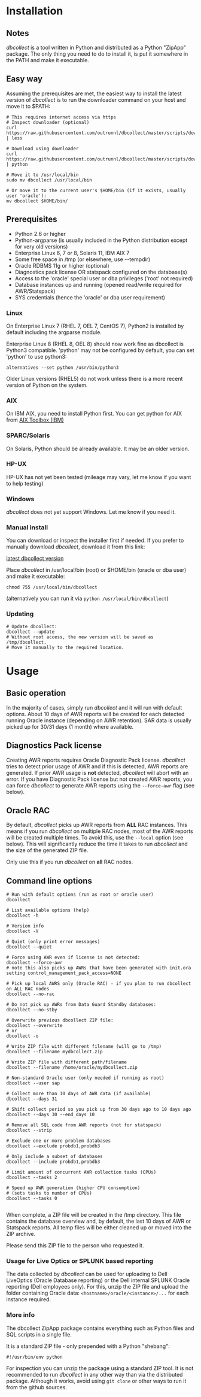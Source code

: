 # Installation

## Notes

_dbcollect_ is a tool written in Python and distributed as a Python "ZipApp" package. The only thing you need to do to install it, is put it somewhere in the PATH and make it executable.

## Easy way

Assuming the prerequisites are met, the easiest way to install the latest version of _dbcollect_ is to run the downloader command on your host and move it to $PATH:

```
# This requires internet access via https
# Inspect downloader (optional)
curl https://raw.githubusercontent.com/outrunnl/dbcollect/master/scripts/download | less

# Download using downloader
curl https://raw.githubusercontent.com/outrunnl/dbcollect/master/scripts/download | python

# Move it to /usr/local/bin
sudo mv dbcollect /usr/local/bin

# Or move it to the current user's $HOME/bin (if it exists, usually user 'oracle'):
mv dbcollect $HOME/bin/
```

## Prerequisites

* Python 2.6 or higher
* Python-argparse (is usually included in the Python distribution except for very old versions)
* Enterprise Linux 6, 7 or 8, Solaris 11, IBM AIX 7
* Some free space in /tmp (or elsewhere, use --tempdir)
* Oracle RDBMS 11g or higher (optional)
* Diagnostics pack license OR statspack configured on the database(s)
* Access to the 'oracle' special user or dba privileges ('root' not required)
* Database instances up and running (opened read/write required for AWR/Statspack)
* SYS credentials (hence the 'oracle' or dba user requirement)

### Linux

On Enterprise Linux 7 (RHEL 7, OEL 7, CentOS 7), Python2 is installed by default including the argparse module.

Enterprise Linux 8 (RHEL 8, OEL 8) should now work fine as dbcollect is Python3 compatible. 'python' may not be configured by default, you can set 'python' to use python3:

```alternatives --set python /usr/bin/python3```

Older Linux versions (RHEL5) do not work unless there is a more recent version of Python on the system.

### AIX

On IBM AIX, you need to install Python first. You can get python for AIX from
[AIX Toolbox (IBM)](https://www.ibm.com/support/pages/aix-toolbox-linux-applications-overview)

### SPARC/Solaris

On Solaris, Python should be already available. It may be an older version.

### HP-UX

HP-UX has not yet been tested (mileage may vary, let me know if you want to help testing)

### Windows

_dbcollect_ does not yet support Windows. Let me know if you need it.

### Manual install

You can download or inspect the installer first if needed. If you prefer to manually download _dbcollect_, download it from this link:

[latest dbcollect version](https://github.com/outrunnl/dbcollect/releases/latest)

Place _dbcollect_ in /usr/local/bin (root) or $HOME/bin (oracle or dba user) and make it executable:

`chmod 755 /usr/local/bin/dbcollect`

(alternatively you can run it via `python /usr/local/bin/dbcollect`)

### Updating

```
# Update dbcollect:
dbcollect --update
# Without root access, the new version will be saved as /tmp/dbcollect.
# Move it manually to the required location.
```

# Usage

## Basic operation

In the majority of cases, simply run _dbcollect_ and it will run with default options. About 10 days of AWR reports will be created for each detected running Oracle instance (depending on AWR retention). SAR data is usually picked up for 30/31 days (1 month) where available.

## Diagnostics Pack license

Creating AWR reports requires Oracle Diagnostic Pack license. _dbcollect_ tries to detect prior usage of AWR and if this is detected, AWR reports are generated. If prior AWR usage is **not** detected, _dbcollect_ will abort with an error. If you have Diagnostic Pack license but not created AWR reports, you can force _dbcollect_ to generate AWR reports using the `--force-awr` flag (see below).

## Oracle RAC

By default, _dbcollect_ picks up AWR reports from **ALL** RAC instances. This means if you run _dbcollect_ on multiple RAC nodes, most of the AWR reports will be created multiple times. To avoid this, use the `--local` option (see below). This will significantly reduce the time it takes to run _dbcollect_ and the size of the generated ZIP file.

Only use this if you run _dbcollect_ on **all** RAC nodes.

## Command line options

```
# Run with default options (run as root or oracle user)
dbcollect

# List available options (help)
dbcollect -h

# Version info
dbcollect -V

# Quiet (only print error messages)
dbcollect --quiet

# Force using AWR even if license is not detected:
dbcollect --force-awr
# note this also picks up AWRs that have been generated with init.ora setting control_management_pack_access=NONE

# Pick up local AWRS only (Oracle RAC) - if you plan to run dbcollect on ALL RAC nodes
dbcollect --no-rac

# Do not pick up AWRs from Data Guard Standby databases:
dbcollect --no-stby

# Overwrite previous dbcollect ZIP file:
dbcollect --overwrite
# or
dbcollect -o

# Write ZIP file with different filename (will go to /tmp)
dbcollect --filename mydbcollect.zip

# Write ZIP file with different path/filename
dbcollect --filename /home/oracle/mydbcollect.zip

# Non-standard Oracle user (only needed if running as root)
dbcollect --user sap

# Collect more than 10 days of AWR data (if available)
dbcollect --days 31

# Shift collect period so you pick up from 30 days ago to 10 days ago
dbcollect --days 30 --end_days 10

# Remove all SQL code from AWR reports (not for statspack)
dbcollect --strip

# Exclude one or more problem databases
dbcollect --exclude probdb1,probdb3

# Only include a subset of databases
dbcollect --include probdb1,probdb3

# Limit amount of concurrent AWR collection tasks (CPUs)
dbcollect --tasks 2

# Speed up AWR generation (higher CPU consumption)
# (sets tasks to number of CPUs)
dbcollect --tasks 0


```
When complete, a ZIP file will be created in the /tmp directory. This file contains the database overview and, by default, the last 10 days of AWR or Statspack reports. All temp files will be either cleaned up or moved into the ZIP archive.

Please send this ZIP file to the person who requested it.

### Usage for Live Optics or SPLUNK based reporting

The data collected by _dbcollect_ can be used for uploading to Dell LiveOptics (Oracle Database reporting) or the Dell internal SPLUNK Oracle reporting (Dell employees only). For this, unzip the ZIP file and upload the folder containing Oracle data: ```<hostname>/oracle/<instance>/...``` for each instance required.

### More info

The dbcollect ZipApp package contains everything such as Python files and SQL scripts in a single file.

It is a standard ZIP file - only prepended with a Python "shebang":

```#!/usr/bin/env python```

For inspection you can unzip the package using a standard ZIP tool. It is not recommended to run _dbcollect_ in any other way than via the distributed package. Although it works, avoid using `git clone` or other ways to run it from the github sources.


